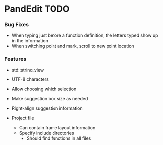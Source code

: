 # PandEdit TODO

### Bug Fixes
- When typing just before a function definition, the letters typed show up in the information
- When switching point and mark, scroll to new point location

### Features
- std::string_view
- UTF-8 characters

- Allow choosing which selection
- Make suggestion box size as needed
- Right-align suggestion information

- Project file
	- Can contain frame layout information
	- Specify include directories
		- Should find functions in all files
